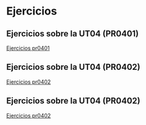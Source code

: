 # Ejercicios

## Ejercicios sobre la UT04 (PR0401)
[Ejercicios pr0401](./UT04/pr0401/pr0401.md)
## Ejercicios sobre la UT04 (PR0402)
[Ejercicios pr0402](./UT04/pr0402/pr0402.md)
## Ejercicios sobre la UT04 (PR0402)
[Ejercicios pr0402](./UT04/pr0402/pr0403.md)